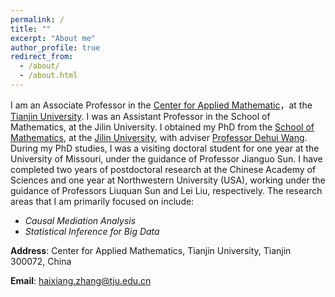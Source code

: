 ```yaml
---
permalink: /
title: ""
excerpt: "About me"
author_profile: true
redirect_from: 
  - /about/
  - /about.html
---
```


I am an Associate Professor in the <a href="http://cam.tju.edu.cn/">Center for Applied Mathematic</a>，at the  <a href="http://www.tju.edu.cn/">Tianjin University</a>. I was an Assistant Professor in the School of Mathematics, at the Jilin University. I obtained my PhD from the <a href="http://math.jlu.edu.cn/">School of Mathematics</a>, at the <a href="https://www.jlu.edu.cn/">Jilin University</a>, with adviser <a href="https://ms.lnu.edu.cn/info/1027/1117.htm">Professor Dehui Wang</a>. During my PhD studies, I was a visiting doctoral student for one year at the University of Missouri, under the guidance of Professor Jianguo Sun. I have completed two years of postdoctoral research at the Chinese Academy of Sciences and one year at Northwestern University (USA), working under the guidance of Professors Liuquan Sun and Lei Liu, respectively. The research areas that I am primarily focused on include:
* *Causal Mediation Analysis*
* *Statistical Inference for Big Data*


**Address**: Center for Applied Mathematics, Tianjin University, Tianjin 300072, China

**Email**: haixiang.zhang@tju.edu.cn
